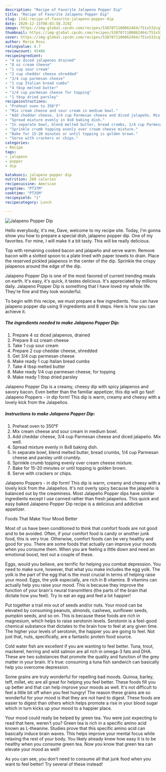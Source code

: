 ```yaml
---
description: "Recipe of Favorite Jalapeno Popper Dip"
title: "Recipe of Favorite Jalapeno Popper Dip"
slug: 1141-recipe-of-favorite-jalapeno-popper-dip
date: 2020-12-15T08:03:58.319Z
image: https://img-global.cpcdn.com/recipes/5387871100862464/751x532cq70/jalapeno-popper-dip-recipe-main-photo.jpg
thumbnail: https://img-global.cpcdn.com/recipes/5387871100862464/751x532cq70/jalapeno-popper-dip-recipe-main-photo.jpg
cover: https://img-global.cpcdn.com/recipes/5387871100862464/751x532cq70/jalapeno-popper-dip-recipe-main-photo.jpg
author: Marie Ross
ratingvalue: 4.7
reviewcount: 45486
recipeingredient:
- "4 oz diced jalapenos drained"
- "8 oz cream cheese"
- "1 cup sour cream"
- "2 cup cheddar cheese shredded"
- "3/4 cup parmesan cheese"
- "1 cup Italian bread cumbs"
- "4 tbsp melted butter"
- "1/4 cup parmesan cheese for topping"
- "1 tbsp dried parsley"
recipeinstructions:
- "Preheat oven to 350°F"
- "Mix cream cheese and sour cream in medium bowl."
- "Add cheddar cheese, 3/4 cup Parmesan cheese and diced jalapeño. Mix well."
- "Spread mixture evenly in 8x8 baking dish."
- "In separate bowl, blend melted butter, bread crumbs, 1/4 cup Parmesan cheese and parsley until crumbly."
- "Sprinkle crumb topping evenly over cream cheese mixture."
- "Bake for 15-20 minutes or until topping is golden brown."
- "Serve with crackers or chips."
categories:
- Recipe
tags:
- jalapeno
- popper
- dip

katakunci: jalapeno popper dip 
nutrition: 268 calories
recipecuisine: American
preptime: "PT37M"
cooktime: "PT35M"
recipeyield: "1"
recipecategory: Lunch

---
```



![Jalapeno Popper Dip](https://img-global.cpcdn.com/recipes/5387871100862464/751x532cq70/jalapeno-popper-dip-recipe-main-photo.jpg)

Hello everybody, it's me, Dave, welcome to my recipe site. Today, I'm gonna show you how to prepare a special dish, jalapeno popper dip. One of my favorites. For mine, I will make it a bit tasty. This will be really delicious.

Top with remaining cooked bacon and jalapeño and serve warm. Remove bacon with a slotted spoon to a plate lined with paper towels to drain. Place the reserved pickled jalapenos in the center of the dip. Sprinkle the crispy jalapenos around the edge of the dip.

Jalapeno Popper Dip is one of the most favored of current trending meals on earth. It's easy, it's quick, it tastes delicious. It's appreciated by millions daily. Jalapeno Popper Dip is something that I have loved my whole life. They're fine and they look wonderful.


To begin with this recipe, we must prepare a few ingredients. You can have jalapeno popper dip using 9 ingredients and 8 steps. Here is how you can achieve it.

<!--inarticleads1-->

##### The ingredients needed to make Jalapeno Popper Dip:

1. Prepare 4 oz diced jalapenos, drained
1. Prepare 8 oz cream cheese
1. Take 1 cup sour cream
1. Prepare 2 cup cheddar cheese, shredded
1. Get 3/4 cup parmesan cheese
1. Make ready 1 cup Italian bread cumbs
1. Take 4 tbsp melted butter
1. Make ready 1/4 cup parmesan cheese, for topping
1. Make ready 1 tbsp dried parsley


Jalapeno Popper Dip is a creamy, cheesy dip with spicy jalapenos and savory bacon. Even better than the familiar appetizer, this dip will go fast! Jalapeno Poppers - in dip form! This dip is warm, creamy and cheesy with a lovely kick from the Jalapeños. 

<!--inarticleads2-->

##### Instructions to make Jalapeno Popper Dip:

1. Preheat oven to 350°F
1. Mix cream cheese and sour cream in medium bowl.
1. Add cheddar cheese, 3/4 cup Parmesan cheese and diced jalapeño. Mix well.
1. Spread mixture evenly in 8x8 baking dish.
1. In separate bowl, blend melted butter, bread crumbs, 1/4 cup Parmesan cheese and parsley until crumbly.
1. Sprinkle crumb topping evenly over cream cheese mixture.
1. Bake for 15-20 minutes or until topping is golden brown.
1. Serve with crackers or chips.


Jalapeno Poppers - in dip form! This dip is warm, creamy and cheesy with a lovely kick from the Jalapeños. It&#39;s not overly spicy because the jalapeño is balanced out by the creaminess. Most Jalapeño Popper dips have similar ingredients except I use canned rather than fresh jalapeños. This quick and easy baked Jalapeno Popper Dip recipe is a delicious and addictive appetizer. 

Foods That Make Your Mood Better


Most of us have been conditioned to think that comfort foods are not good and to be avoided. Often, if your comfort food is candy or another junk food, this is very true. Otherwise, comfort foods can be very healthy and good for you. There are some foods that actually can improve your moods when you consume them. When you are feeling a little down and need an emotional boost, test out a couple of these.

Eggs, would you believe, are terrific for helping you combat depression. You need to make sure, however, that what you make includes the egg yolk. The yolk is the part of the egg that is the most crucial in terms of helping raise your mood. Eggs, the yolk especially, are rich in B vitamins. B vitamins can actually help you raise your mood. This is because they improve the function of your brain's neural transmitters (the parts of the brain that dictate how you feel). Try to eat an egg and feel a lot happier!

Put together a trail mix out of seeds and/or nuts. Your mood can be elevated by consuming peanuts, almonds, cashews, sunflower seeds, pumpkin seeds, and so on. This is because these foods are rich in magnesium, which helps to raise serotonin levels. Serotonin is a feel-good chemical substance that dictates to the brain how to feel at any given time. The higher your levels of serotonin, the happier you are going to feel. Not just that, nuts, specifically, are a fantastic protein food source.

Cold water fish are excellent if you are wanting to feel better. Tuna, trout, mackerel, herring and wild salmon are all rich in omega-3 fats and DHA. These are two substances that promote the quality and function of the grey matter in your brain. It's true: consuming a tuna fish sandwich can basically help you overcome depression. 

Some grains are truly wonderful for repelling bad moods. Quinoa, barley, teff, millet, etc are all great for helping you feel better. These foods fill you up better and that can help improve your moods as well. It's not difficult to feel a little bit off when you feel hungry! The reason these grains are so wonderful for your mood is that they are not hard to digest. These foods are easier to digest than others which helps promote a rise in your blood sugar which in turn kicks up your mood to a happier place.

Your mood could really be helped by green tea. You were just expecting to read that here, weren't you? Green tea is rich in a specific amino acid known as L-theanine. Studies prove that this specific amino acid can basically induce brain waves. This helps improve your mental focus while relaxing the rest of your body. You likely already knew how easy it is to be healthy when you consume green tea. Now you know that green tea can elevate your mood as well!

As you can see, you don't need to consume all that junk food when you want to feel better! Try several of these instead!

